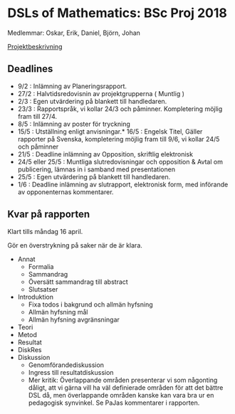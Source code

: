 # DSLs of Mathematics: BSc Proj 2018

Medlemmar: Oskar, Erik, Daniel, Björn, Johan

[Projektbeskrivning](DSLsofMath_andra_kurser.md)


## Deadlines
* 9/2  : Inlämning av Planeringsrapport.
* 27/2 : Halvtidsredovisnin av projektgrupperna ( Muntlig )
* 2/3  : Egen utvärdering på blankett till handledaren.
* 23/3 : Rapportspråk, vi kollar 24/3 och påminner. Kompletering möjlig fram till 27/4.
* 8/5  : Inlämning av poster för tryckning
* 15/5 : Utställning enligt anvisningar.* 16/5 : Engelsk Titel, Gäller rapporter på Svenska, kompletering möjlig fram till 9/6, vi kollar 24/5 och påminner
* 21/5 : Deadline inlämning av Opposition, skriftlig elektronisk
* 24/5 eller 25/5 : Muntliga slutredovisningar och opposition & Avtal om publicering, lämnas in i samband med presentationen
* 25/5 : Egen utvärdering på blankett till handledaren.
* 1/6 : Deadline inlämning av slutrapport, elektronisk form, med införande av opponenternas kommentarer.


## Kvar på rapporten

Klart tills måndag 16 april.

Gör en överstrykning på saker när de är klara.

- Annat
    - Formalia
    - Sammandrag
    - Översätt sammandrag till abstract
    - Slutsatser
- Introduktion
    - Fixa todos i bakgrund och allmän hyfsning
    - Allmän hyfsning mål
    - Allmän hyfsning avgränsningar
- Teori
- Metod
- Resultat
- DiskRes
- Diskussion
    - Genomförandediskussion
    - Ingress till resultatdiskussion
    - Mer kritik: Överlappande områden presenterar vi som någonting dåligt, att vi gärna vill ha väl definierade områden för att det bättre DSL då, men överlappande områden kanske kan vara bra ur en pedagogisk synvinkel. Se PaJas kommentarer i rapporten.










